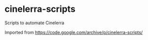 # cinelerra-scripts
Scripts to automate Cinelerra

Imported from https://code.google.com/archive/p/cinelerra-scripts/
